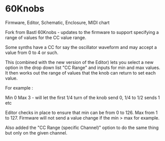 # 60Knobs
Firmware, Editor, Schematic, Enclosure, MIDI chart

Fork from Bastl 60Knobs - updates to the firmware to support specifying a range 
of values for the CC value range.

Some synths have a CC for say the oscillator waveform and may accept a
value from 0 to 4 or such. 

This (combined with the new version of the Editor) lets you select a new option
in the drop down list "CC Range" and inputs for min and max values.
It then works out the range of values that the knob can return to set each value.

For example :

Min 0 Max 3 - will let the first 1/4 turn of the knob send 0, 1/4 to 1/2 sends 1 etc

Editor checks in place to ensure that min can be from 0 to 126. Max from 1 to 127.
Firmware will not send a value change if the min > max for example.

Also added the "CC Range (specific Channel)" option to do the same thing but only
on the given channel.

